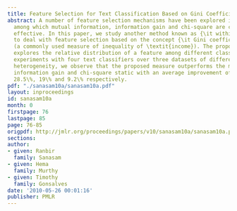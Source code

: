```yaml
---
title: Feature Selection for Text Classification Based on Gini Coefficient of Inequality
abstract: A number of feature selection mechanisms have been explored in text categorization,
  among which mutual information, information gain and chi-square are considered most
  effective. In this paper, we study another method known as {\it within class popularity}
  to deal with feature selection based on the concept {\it Gini coefficient of inequality}
  (a commonly used measure of inequality of \textit{income}). The proposed measure
  explores the relative distribution of a feature among different classes. From extensive
  experiments with four text classifiers over three datasets of different levels of
  heterogeneity, we observe that the proposed measure outperforms the mutual information,
  information gain and chi-square static with an average improvement of approximately
  28.5\%, 19\% and 9.2\% respectively.
pdf: "./sanasam10a/sanasam10a.pdf"
layout: inproceedings
id: sanasam10a
month: 0
firstpage: 76
lastpage: 85
page: 76-85
origpdf: http://jmlr.org/proceedings/papers/v10/sanasam10a/sanasam10a.pdf
sections: 
author:
- given: Ranbir
  family: Sanasam
- given: Hema
  family: Murthy
- given: Timothy
  family: Gonsalves
date: '2010-05-26 00:01:16'
publisher: PMLR
---
```

